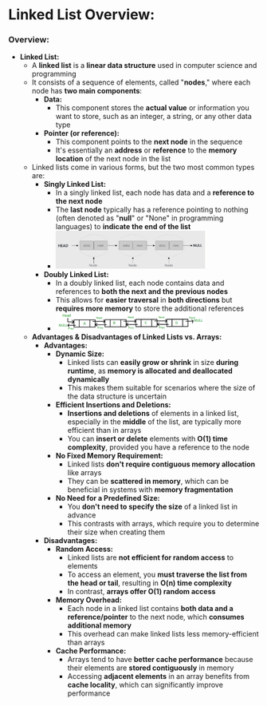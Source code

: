 # Linked List Overview:

### Overview:
* **Linked List:**
  * A **linked list** is a **linear data structure** used in computer science and programming
  * It consists of a sequence of elements, called "**nodes**," where each node has **two main components**:
    * **Data:**
      * This component stores the **actual value** or information you want to store, such as an integer, a string, or 
        any other data type
    * **Pointer (or reference):**
      * This component points to the **next node** in the sequence
      * It's essentially an **address** or **reference** to the **memory location** of the next node in the list
  * Linked lists come in various forms, but the two most common types are:
    * **Singly Linked List:**
      * In a singly linked list, each node has data and a **reference to the next node**
      * The **last node** typically has a reference pointing to nothing (often denoted as "**null**" or "None" in 
        programming languages) to **indicate the end of the list**
      * <img src="images/Singly_Linked_List_Diagram.png" width="300">
    * **Doubly Linked List:** 
      * In a doubly linked list, each node contains data and references to **both the next and the previous nodes**
      * This allows for **easier traversal** in **both directions** but **requires more memory** to store the additional 
        references
      * <img src="images/Doubly_Linked_List_Diagram.png" width="300">
  * **Advantages & Disadvantages of Linked Lists vs. Arrays:**
    * **Advantages:**
      * **Dynamic Size:**
        * Linked lists can **easily grow or shrink** in size **during runtime**, as **memory is allocated and deallocated 
          dynamically**
        * This makes them suitable for scenarios where the size of the data structure is uncertain
      * **Efficient Insertions and Deletions:**
        * **Insertions and deletions** of elements in a linked list, especially in the **middle** of the list, are typically 
          more efficient than in arrays
        * You can **insert or delete** elements with **O(1) time complexity**, provided you have a reference to the node
      * **No Fixed Memory Requirement:**
        * Linked lists **don't require contiguous memory allocation** like arrays
        * They can be **scattered in memory**, which can be beneficial in systems with **memory fragmentation**
      * **No Need for a Predefined Size:** 
        * You **don't need to specify the size** of a linked list in advance
        * This contrasts with arrays, which require you to determine their size when creating them
    * **Disadvantages:**
      * **Random Access:**
        * Linked lists are **not efficient for random access** to elements
        * To access an element, you **must traverse the list from the head or tail**, resulting in **O(n) time complexity**
        * In contrast, **arrays offer O(1) random access**
      * **Memory Overhead:**
        * Each node in a linked list contains **both data and a reference/pointer** to the next node, which **consumes 
          additional memory**
        * This overhead can make linked lists less memory-efficient than arrays
      * **Cache Performance:**
        * Arrays tend to have **better cache performance** because their elements are **stored contiguously** in memory
        * Accessing **adjacent elements** in an array benefits from **cache locality**, which can significantly improve
          performance